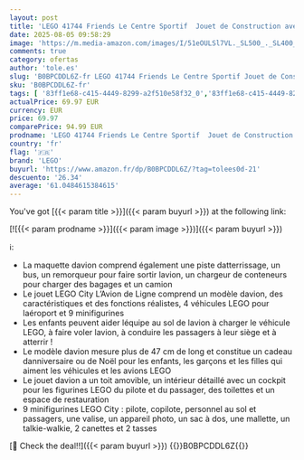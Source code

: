```yaml
---
layout: post
title: 'LEGO 41744 Friends Le Centre Sportif  Jouet de Construction avec Jeux de Football  Basketball et Tennis Plus Mur d escalade et 4 Mini-Poupées  Heartlake City  Cadeau Enfants dès 8 Ans à Noël'
date: 2025-08-05 09:58:29
image: 'https://m.media-amazon.com/images/I/51eOULSl7VL._SL500_._SL400_.jpg'
comments: true
category: ofertas
author: 'tole.es'
slug: 'B0BPCDDL6Z-fr LEGO 41744 Friends Le Centre Sportif Jouet de Construction...'
sku: 'B0BPCDDL6Z-fr'
tags: [ '83ff1e68-c415-4449-8299-a2f510e58f32_0','83ff1e68-c415-4449-8299-a2f510e58f32_1','Arborist Merchandising Root','Jeux de construction','Jeux et Jouets','Jeux et jouets','Outdoor_8','Self Service','Sets de jeux de construction','Special Features Stores','lego','🇫🇷', ]
actualPrice: 69.97 EUR
currency: EUR
price: 69.97
comparePrice: 94.99 EUR
prodname: 'LEGO 41744 Friends Le Centre Sportif  Jouet de Construction avec Jeux de Football  Basketball et Tennis Plus Mur d escalade et 4 Mini-Poupées  Heartlake City  Cadeau Enfants dès 8 Ans à Noël'
country: 'fr'
flag: '🇫🇷'
brand: 'LEGO'
buyurl: 'https://www.amazon.fr/dp/B0BPCDDL6Z/?tag=tolees0d-21'
descuento: '26.34'
average: '61.0484615384615'
---
```


You've got [{{< param title >}}]({{< param buyurl >}}) at the following link:

[![{{< param prodname >}}]({{< param image >}})]({{< param buyurl >}})

ℹ️:

- La maquette davion comprend également une piste datterrissage, un bus, un remorqueur pour faire sortir lavion, un chargeur de conteneurs pour charger des bagages et un camion
- Le jouet LEGO City L’Avion de Ligne comprend un modèle davion, des caractéristiques et des fonctions réalistes, 4 véhicules LEGO pour laéroport et 9 minifigurines
- Les enfants peuvent aider léquipe au sol de lavion à charger le véhicule LEGO, à faire voler lavion, à conduire les passagers à leur siège et à atterrir !
- Le modèle davion mesure plus de 47 cm de long et constitue un cadeau danniversaire ou de Noël pour les enfants, les garçons et les filles qui aiment les véhicules et les avions LEGO
- Le jouet davion a un toit amovible, un intérieur détaillé avec un cockpit pour les figurines LEGO du pilote et du passager, des toilettes et un espace de restauration
- 9 minifigurines LEGO City : pilote, copilote, personnel au sol et passagers, une valise, un appareil photo, un sac à dos, une mallette, un talkie-walkie, 2 canettes et 2 tasses

[🛒 Check the deal!!]({{< param buyurl >}})
{{<world>}}B0BPCDDL6Z{{</world>}}
